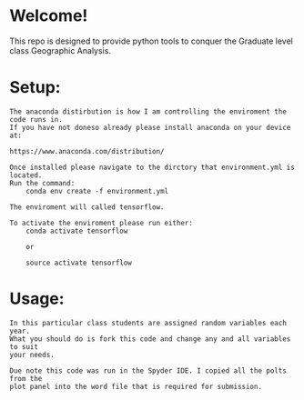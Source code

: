 # Welcome!

This repo is designed to provide python tools to conquer the Graduate level class Geographic Analysis.

# Setup:

    The anaconda distirbution is how I am controlling the enviroment the code runs in.
    If you have not doneso already please install anaconda on your device at:

    https://www.anaconda.com/distribution/
    
    Once installed please navigate to the dirctory that environment.yml is located.
    Run the command:
        conda env create -f environment.yml
        
    The enviroment will called tensorflow.
    
    To activate the enviroment please run either:
        conda activate tensorflow
        
        or 
        
        source activate tensorflow

# Usage:

    In this particular class students are assigned random variables each year.
    What you should do is fork this code and change any and all variables to suit
    your needs.
    
    Due note this code was run in the Spyder IDE. I copied all the polts from the 
    plot panel into the word file that is required for submission. 
    
    

